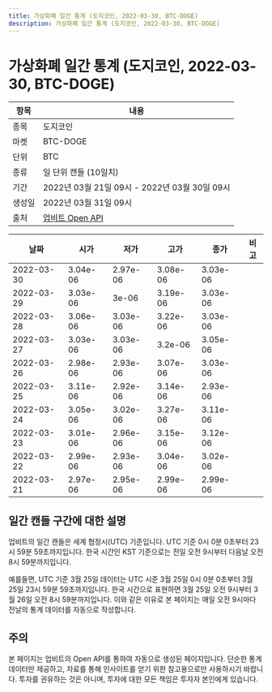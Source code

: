 ```yaml
---
title: 가상화폐 일간 통계 (도지코인, 2022-03-30, BTC-DOGE)
description: 가상화폐 일간 통계 (도지코인, 2022-03-30, BTC-DOGE)
---
```



가상화폐 일간 통계 (도지코인, 2022-03-30, BTC-DOGE)
===

|항목|내용|
|--|--|
|종목|도지코인|
|마켓|BTC-DOGE|
|단위|BTC|
|종류|일 단위 캔들 (10일치)|
|기간|2022년 03월 21일 09시 - 2022년 03월 30일 09시|
|생성일|2022년 03월 31일 09시|
|출처|[업비트 Open API](https://docs.upbit.com)|


|날짜|시가|저가|고가|종가|비고|
|--|--|--|--|--|--|
|2022-03-30|3.04e-06|2.97e-06|3.08e-06|3.03e-06|    |
|2022-03-29|3.03e-06|3e-06|3.19e-06|3.03e-06|    |
|2022-03-28|3.06e-06|3.03e-06|3.22e-06|3.03e-06|    |
|2022-03-27|3.03e-06|3.03e-06|3.2e-06|3.05e-06|    |
|2022-03-26|2.98e-06|2.93e-06|3.07e-06|3.03e-06|    |
|2022-03-25|3.11e-06|2.92e-06|3.14e-06|2.93e-06|    |
|2022-03-24|3.05e-06|3.02e-06|3.27e-06|3.11e-06|    |
|2022-03-23|3.01e-06|2.96e-06|3.15e-06|3.12e-06|    |
|2022-03-22|2.99e-06|2.93e-06|3.04e-06|3.02e-06|    |
|2022-03-21|2.97e-06|2.95e-06|2.99e-06|2.99e-06|    |


일간 캔들 구간에 대한 설명
---


업비트의 일간 캔들은 세계 협정시(UTC) 기준입니다. 
UTC 기준 0시 0분 0초부터 23시 59분 59초까지입니다. 
한국 시간인 KST 기준으로는 전일 오전 9시부터 다음날 오전 8시 59분까지입니다. 


예를들면, UTC 기준 3월 25일 데이터는 UTC 시준 3월 25일 0시 0분 0초부터 3월 25일 23시 59분 59초까지입니다. 
한국 시간으로 표현하면 3월 25일 오전 9시부터 3월 26일 오전 8시 59분까지입니다. 
이와 같은 이유로 본 페이지는 매일 오전 9시마다 전날의 통계 데이터를 자동으로 작성합니다. 


주의
---


본 페이지는 업비트의 Open API를 통하여 자동으로 생성된 페이지입니다. 
단순한 통계 데이터만 제공하고, 자료를 통해 인사이트를 얻기 위한 참고용으로만 사용하시기 바랍니다. 
투자를 권유하는 것은 아니며, 투자에 대한 모든 책임은 투자자 본인에게 있습니다. 
